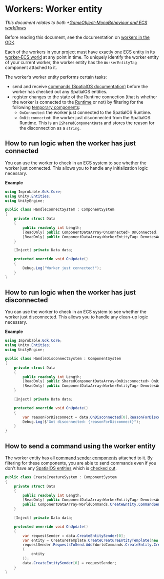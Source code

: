 [//]: # (Doc of docs reference 15.2a)

# Workers: Worker entity
_This document relates to both *[GameObject-MonoBehaviour and  ECS workflows]({{urlRoot}}/content/intro-workflows-spos-entities)_


Before reading this document, see the documentation on [workers in the GDK]({{urlRoot}}/content/workers/workers-in-the-gdk).

Each of the workers in your project must have exactly one [ECS entity]({{urlRoot}}/content/glossary.md#unity-ecs-entity) in its [worker-ECS world]({{urlRoot}}/content/workers/workers-in-the-gdk.md#workers-and-ecs-worlds) at any point in time. To uniquely identify the worker entity of your current worker, the worker entity has the `WorkerEntityTag` component attached to it.

The worker’s worker entity performs certain tasks:

  * send and receive [commands (SpatialOS documentation)](https://docs.improbable.io/reference/latest/shared/glossary#command) before the worker has checked out any SpatialOS entities.
  * register changes to the state of the Runtime connection (that is whether the worker is connected to the [Runtime]({{urlRoot}}/content/glossary.md#spatialos-runtime) or not) by filtering for the following [temporary components]({{urlRoot}}/content/ecs/temporary-components):
     * `OnConnected`: the worker just connected to the SpatialOS Runtime.
     * `OnDisconnected`: the worker just disconnected from the SpatialOS Runtime. This is an `ISharedComponentData` and stores the reason for the disconnection as a `string`.




## How to run logic when the worker has just connected

You can use the worker to check in an ECS system to see whether the worker just
connected. This allows you to handle any initialization logic necessary.

**Example**

```csharp
using Improbable.Gdk.Core;
using Unity.Entities;
using UnityEngine;

public class HandleConnectSystem : ComponentSystem
{
    private struct Data
    {
        public readonly int Length;
        [ReadOnly] public ComponentDataArray<OnConnected> OnConnected;
        [ReadOnly] public ComponentDataArray<WorkerEntityTag> DenotesWorkerEntity;
    }

    [Inject] private Data data;

    protected override void OnUpdate()
    {
        Debug.Log("Worker just connected!");
    }
}
```

## How to run logic when the worker has just disconnected
You can use the worker to check in an ECS system to see whether the worker just disconnected. This allows you to handle any clean-up logic necessary.

**Example**

```csharp
using Improbable.Gdk.Core;
using Unity.Entities;
using UnityEngine;

public class HandleDisconnectSystem : ComponentSystem
{
    private struct Data
    {
        public readonly int Length;
        [ReadOnly] public SharedComponentDataArray<OnDisconnected> OnDisconnected;
        [ReadOnly] public ComponentDataArray<WorkerEntityTag> DenotesWorkerEntity;
    }

    [Inject] private Data data;

    protected override void OnUpdate()
    {
        var reasonForDisconnect = data.OnDisconnected[0].ReasonForDisconnect;
        Debug.Log($"Got disconnected: {reasonForDisconnect}");
    }
}
```

## How to send a command using the worker entity
The worker entity has all [command sender components]({{urlRoot}}/content/ecs/commands) attached to it.
By filtering for these components, you are able to send commands even if you don't have any [SpatialOS entities]({{urlRoot}}/content/glossary.md#spatialos-entity) which is [checked out]({{urlRoot}}/content/glossary.md#checking-out).

```csharp
public class CreateCreatureSystem : ComponentSystem
{
    private struct Data
    {
        public readonly int Length;
        [ReadOnly] public ComponentDataArray<WorkerEntityTag> DenotesWorkerEntity;
        public ComponentDataArray<WorldCommands.CreateEntity.CommandSender> CreateEntitySender;
    }

    [Inject] private Data data;

    protected override void OnUpdate()
    {
        var requestSender = data.CreateEntitySender[0];
        var entity = CreatureTemplate.CreateCreatureEntityTemplate(new Coordinates(0, 0, 0));
        requestSender.RequestsToSend.Add(WorldCommands.CreateEntity.CreateRequest
        (
            entity
        ));
        data.CreateEntitySender[0] = requestSender;
    }
}
```

